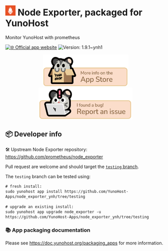 <!--
N.B.: This README was automatically generated by <https://github.com/YunoHost/apps_tools/blob/main/readme_generator>
It shall NOT be edited by hand.
-->

<h1>
  <img src="https://raw.githubusercontent.com/YunoHost/apps/master/logos/node_exporter.png" width="32px" alt="Logo of Node Exporter">
  Node Exporter, packaged for YunoHost
</h1>

Monitor YunoHost with prometheus

[![🌐 Official app website](https://img.shields.io/badge/Official_app_website-darkgreen?style=for-the-badge)](https://prometheus.io/docs/guides/node-exporter/)
![Version: 1.9.1~ynh1](https://img.shields.io/badge/Version-1.9.1~ynh1-rgba(0,150,0,1)?style=for-the-badge)

<div align="center">
<a href="https://apps.yunohost.org/app/node_exporter"><img height="100px" src="https://github.com/YunoHost/yunohost-artwork/raw/refs/heads/main/badges/neopossum-badges/badge_more_info_on_the_appstore.svg"/></a>
<a href="https://github.com/YunoHost-Apps/node_exporter_ynh/issues"><img height="100px" src="https://github.com/YunoHost/yunohost-artwork/raw/refs/heads/main/badges/neopossum-badges/badge_report_an_issue.svg"/></a>
</div>

## 📦 Developer info

🛠️ Upstream Node Exporter repository: <https://github.com/prometheus/node_exporter>

Pull request are welcome and should target the [`testing` branch](https://github.com/YunoHost-Apps/node_exporter_ynh/tree/testing).

The `testing` branch can be tested using:
```
# fresh install:
sudo yunohost app install https://github.com/YunoHost-Apps/node_exporter_ynh/tree/testing

# upgrade an existing install:
sudo yunohost app upgrade node_exporter -u https://github.com/YunoHost-Apps/node_exporter_ynh/tree/testing
```

### 📚 App packaging documentation

Please see <https://doc.yunohost.org/packaging_apps> for more information.